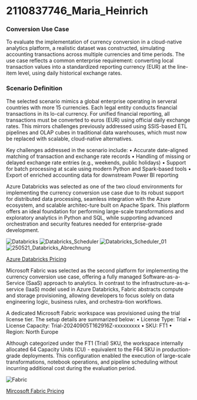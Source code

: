 # 2110837746_Maria_Heinrich

### Conversion Use Case
To evaluate the implementation of currency conversion in a cloud-native analytics platform, a realistic dataset was constructed, simulating accounting transactions across multiple currencies and time periods. The use case reflects a common enterprise requirement: converting local transaction values into a standardized reporting currency (EUR) at the line-item level, using daily historical exchange rates.

### Scenario Definition
The selected scenario mimics a global enterprise operating in serveral countries with more 15 currencies. Each legal entity conducts financial transactions in its lo-cal currency. For unified financial reporting, all transactions must be converted to euros (EUR) using official daily exchange rates. This mirrors challenges previously addressed using SSIS-based ETL pipelines and OLAP cubes in traditional data warehouses, which must now be replaced with scalable, cloud-native alternatives.

Key challenges addressed in the scenario include:
•	Accurate date-aligned matching of transaction and exchange rate records
•	Handling of missing or delayed exchange rate entries (e.g., weekends, public holidays)
•	Support for batch processing at scale using modern Python and Spark-based tools
•	Export of enriched accounting data for downstream Power BI reporting   


Azure Databricks was selected as one of the two cloud environments for implementing the currency conversion use case due to its robust support for distributed data processing, seamless integration with the Azure ecosystem, and scalable architec-ture built on Apache Spark. This platform offers an ideal foundation for performing large-scale transformations and exploratory analytics in Python and SQL, while supporting advanced orchestration and security features needed for enterprise-grade development.

![Databricks](https://github.com/user-attachments/assets/368f7d62-5b75-4ab3-aeba-89246238aa25)
![Databricks_Scheduler](https://github.com/user-attachments/assets/ed4d33f5-8e2b-437d-8a33-37a411718c24)
![Databricks_Scheduler_01](https://github.com/user-attachments/assets/475232b8-52f6-4ccd-a08f-f001648a85cf)
![250521_Databricks_Abrechnung](https://github.com/user-attachments/assets/6e82cb0c-f579-4865-a599-1ab1130a4b24)

[Azure Databricks Pricing](https://azure.microsoft.com/en-us/pricing/details/databricks/)


Microsoft Fabric was selected as the second platform for implementing the currency conversion use case, offering a fully managed Software-as-a-Service (SaaS) approach to analytics. In contrast to the infrastructure-as-a-service (IaaS) model used in Azure Databricks, Fabric abstracts compute and storage provisioning, allowing developers to focus solely on data engineering logic, business rules, and orchestra-tion workflows.

A dedicated Microsoft Fabric workspace was provisioned using the trial license tier. The setup details are summarized below:
•	License Type: Trial
•	License Capacity: Trial-20240905T162916Z-xxxxxxxxx
•	SKU: FT1
•	Region: North Europe

Although categorized under the FT1 (Trial) SKU, the workspace internally allocated 64 Capacity Units (CU) - equivalent to the F64 SKU in production-grade deployments. This configuration enabled the execution of large-scale transformations, notebook operations, and pipeline scheduling without incurring additional cost during the evaluation period.


![Fabric](https://github.com/user-attachments/assets/6202799e-20fd-4b6e-a60a-71a81c08661b)


[Mircosoft Fabric Pricing](https://azure.microsoft.com/de-de/pricing/details/microsoft-fabric/)
